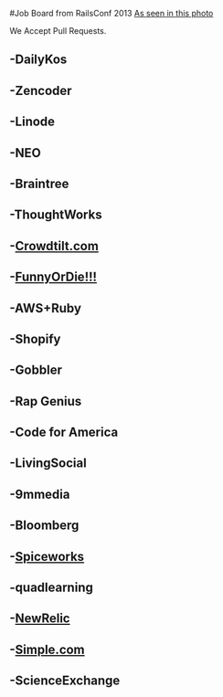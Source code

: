 #Job Board from RailsConf 2013
[As seen in this photo](http://imgur.com/rxYie2Z)

We Accept Pull Requests. 

## -DailyKos
## -Zencoder
## -Linode
## -NEO
## -Braintree
## -ThoughtWorks
## -[Crowdtilt.com](https://www.crowdtilt.com/learn/jobs#job3)
## -[FunnyOrDie!!!](http://www.funnyordie.com/about/jobs)
## -AWS+Ruby
## -Shopify
## -Gobbler
## -Rap Genius
## -Code for America
## -LivingSocial
## -9mmedia
## -Bloomberg
## -[Spiceworks](http://www.spiceworks.com/jobs/openings/)
## -quadlearning
## -[NewRelic](http://newton.newtonsoftware.com/career/JobIntroduction.action?clientId=4028f88b20d6768d0120f7ae45e50365&id=4028f88c2ce9e054012cec68c7ba1876&gnewtonResize=http://newton.newtonsoftware.com/career/GnewtonResize.htm&source=)
## -[Simple.com](http://banksimple.theresumator.com/apply/NjAwtP/Frontend-Engineer.html)
## -ScienceExchange
